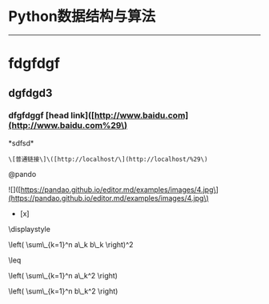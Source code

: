 # Python数据结构与算法

---

# fdgfdgf

## dgfdgd3

### dfgfdggf \[head link\]\([http://www.baidu.com](http://www.baidu.com%29\)

\*sdfsd\*

```
\[普通链接\]\([http://localhost/\](http://localhost/%29\)
```



@pando

!\[\]\([https://pandao.github.io/editor.md/examples/images/4.jpg\](https://pandao.github.io/editor.md/examples/images/4.jpg\)

* \[x\]

\displaystyle

\left\( \sum\\_{k=1}^n a\\_k b\\_k \right\)^2

\leq

\left\( \sum\\_{k=1}^n a\\_k^2 \right\)

\left\( \sum\\_{k=1}^n b\\_k^2 \right\)

